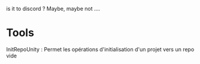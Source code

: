 is it to discord ?
Maybe, maybe not ....

# Tools

InitRepoUnity : Permet les opérations d'initialisation d'un projet vers un repo vide

